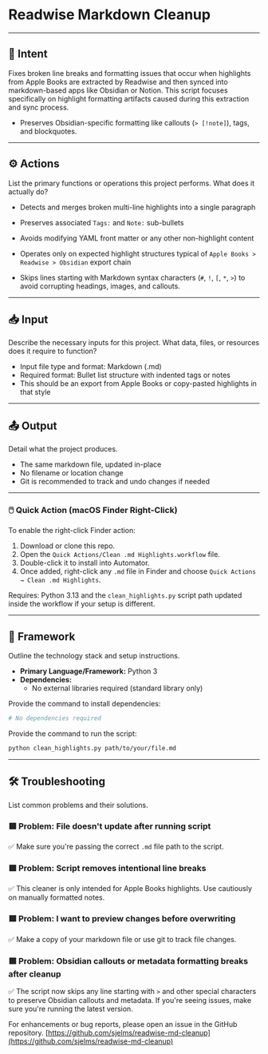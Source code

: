 # Readwise Markdown Cleanup

---

## 📌 Intent
Fixes broken line breaks and formatting issues that occur when highlights from Apple Books are extracted by Readwise and then synced into markdown-based apps like Obsidian or Notion. This script focuses specifically on highlight formatting artifacts caused during this extraction and sync process.

- Preserves Obsidian-specific formatting like callouts (`> [!note]`), tags, and blockquotes.

---

## ⚙️ Actions
List the primary functions or operations this project performs. What does it actually do?
- Detects and merges broken multi-line highlights into a single paragraph
- Preserves associated `Tags:` and `Note:` sub-bullets
- Avoids modifying YAML front matter or any other non-highlight content
- Operates only on expected highlight structures typical of `Apple Books > Readwise > Obsidian` export chain

- Skips lines starting with Markdown syntax characters (`#`, `!`, `[`, `*`, `>`) to avoid corrupting headings, images, and callouts.

---

## 📥 Input
Describe the necessary inputs for this project. What data, files, or resources does it require to function?
- Input file type and format: Markdown (.md)
- Required format: Bullet list structure with indented tags or notes
- This should be an export from Apple Books or copy-pasted highlights in that style

---

## 📤 Output
Detail what the project produces.
- The same markdown file, updated in-place
- No filename or location change
- Git is recommended to track and undo changes if needed

---

### 🖱️ Quick Action (macOS Finder Right-Click)

To enable the right-click Finder action:

1. Download or clone this repo.
2. Open the `Quick Actions/Clean .md Highlights.workflow` file.
3. Double-click it to install into Automator.
4. Once added, right-click any `.md` file in Finder and choose `Quick Actions → Clean .md Highlights`.

Requires: Python 3.13 and the `clean_highlights.py` script path updated inside the workflow if your setup is different.

---

## 🧱 Framework
Outline the technology stack and setup instructions.
- **Primary Language/Framework:** Python 3
- **Dependencies:**
  - No external libraries required (standard library only)

Provide the command to install dependencies:
```bash
# No dependencies required
```

Provide the command to run the script:
```bash
python clean_highlights.py path/to/your/file.md
```

---

## 🛠️ Troubleshooting

List common problems and their solutions.

### 🟥 Problem: File doesn't update after running script

✅ Make sure you're passing the correct `.md` file path to the script.

### 🟥 Problem: Script removes intentional line breaks

✅ This cleaner is only intended for Apple Books highlights. Use cautiously on manually formatted notes.

### 🟥 Problem: I want to preview changes before overwriting

✅ Make a copy of your markdown file or use git to track file changes.

### 🟥 Problem: Obsidian callouts or metadata formatting breaks after cleanup

✅ The script now skips any line starting with `>` and other special characters to preserve Obsidian callouts and metadata. If you're seeing issues, make sure you're running the latest version.

For enhancements or bug reports, please open an issue in the GitHub repository. [https://github.com/sjelms/readwise-md-cleanup](https://github.com/sjelms/readwise-md-cleanup)